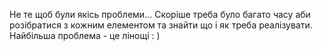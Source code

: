 Не те щоб були якісь проблеми... Скоріше треба було багато часу аби розібратися з кожним елементом та знайти що і як треба реалізувати. Найбільша проблема - це лінощі : )
